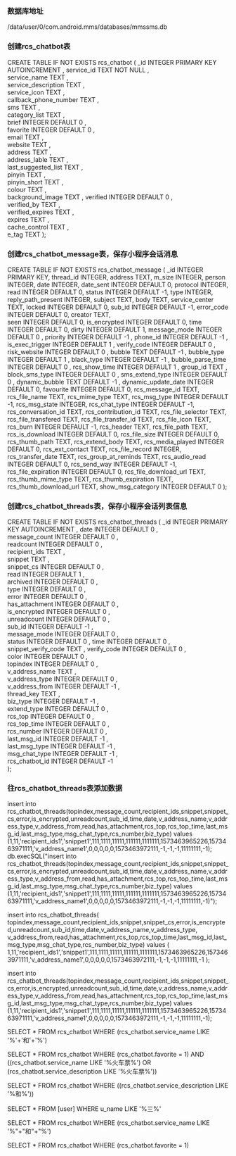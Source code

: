 ### 数据库地址
/data/user/0/com.android.mms/databases/mmssms.db

### 创建rcs_chatbot表
CREATE TABLE IF NOT EXISTS rcs_chatbot (
    _id INTEGER PRIMARY KEY AUTOINCREMENT ,
    service_id TEXT NOT NULL ,  
    service_name TEXT ,    
    service_description TEXT ,   
    service_icon TEXT ,   
    callback_phone_number TEXT ,   
    sms TEXT ,   
    category_list TEXT ,   
    brief INTEGER DEFAULT 0 ,   
    favorite INTEGER DEFAULT 0 ,   
    email TEXT ,   
    website TEXT ,   
    address TEXT ,   
    address_lable TEXT ,   
    last_suggested_list TEXT ,   
    pinyin TEXT ,   
    pinyin_short TEXT ,   
    colour TEXT ,   
    background_image TEXT , 
    verified INTEGER DEFAULT 0 ,    
    verified_by TEXT ,    
    verified_expires TEXT ,    
    expires TEXT ,    
    cache_control TEXT ,    
    e_tag TEXT
    );

### 创建rcs_chatbot_message表，保存小程序会话消息
CREATE TABLE IF NOT EXISTS rcs_chatbot_message (
    _id INTEGER PRIMARY KEY,
    thread_id INTEGER,
    address TEXT,
    m_size INTEGER,
    person INTEGER,
    date INTEGER,
    date_sent INTEGER DEFAULT 0,
    protocol INTEGER,
    read INTEGER DEFAULT 0,
    status INTEGER DEFAULT -1, 
    type INTEGER,
    reply_path_present INTEGER,
    subject TEXT,
    body TEXT,
    service_center TEXT,
    locked INTEGER DEFAULT 0,
    sub_id INTEGER DEFAULT -1, 
    error_code INTEGER DEFAULT 0,
    creator TEXT,  
    seen INTEGER DEFAULT 0,
    is_encrypted INTEGER DEFAULT 0,
    time INTEGER DEFAULT 0,
    dirty INTEGER DEFAULT 1,
    message_mode INTEGER DEFAULT 0 ,
    priority INTEGER DEFAULT -1 ,
    phone_id INTEGER DEFAULT -1 ,
    is_exec_trigger INTEGER DEFAULT 1 ,
    verify_code INTEGER DEFAULT 0 ,
    risk_website INTEGER DEFAULT 0 ,
    bubble TEXT DEFAULT -1 ,
    bubble_type INTEGER DEFAULT 1 ,
    black_type INTEGER DEFAULT -1 ,
    bubble_parse_time INTEGER DEFAULT 0 , 
    rcs_show_time INTEGER DEFAULT 1 ,
    group_id TEXT ,
    block_sms_type INTEGER DEFAULT 0 ,
    sms_extend_type INTEGER DEFAULT 0 ,
    dynamic_bubble TEXT DEFAULT -1 ,
    dynamic_update_date INTEGER DEFAULT 0,
    favourite INTEGER DEFAULT 0,
    rcs_message_id TEXT,
    rcs_file_name TEXT,
    rcs_mime_type TEXT,
    rcs_msg_type INTEGER DEFAULT -1,
    rcs_msg_state INTEGER,
    rcs_chat_type INTEGER DEFAULT -1,
    rcs_conversation_id TEXT,
    rcs_contribution_id TEXT,
    rcs_file_selector TEXT,
    rcs_file_transfered TEXT,
    rcs_file_transfer_id TEXT,
    rcs_file_icon TEXT,
    rcs_burn INTEGER DEFAULT -1,
    rcs_header TEXT,
    rcs_file_path TEXT,
    rcs_is_download INTEGER DEFAULT 0,
    rcs_file_size INTEGER DEFAULT 0,
    rcs_thumb_path TEXT,
    rcs_extend_body TEXT,
    rcs_media_played INTEGER DEFAULT 0,
    rcs_ext_contact TEXT,
    rcs_file_record INTEGER,
    rcs_transfer_date TEXT,
    rcs_group_at_reminds TEXT,
    rcs_audio_read INTEGER DEFAULT 0,
    rcs_send_way INTEGER DEFAULT -1,
    rcs_file_expiration INTEGER DEFAULT 0,
    rcs_file_download_url TEXT,
    rcs_thumb_mime_type TEXT,
    rcs_thumb_expiration TEXT,
    rcs_thumb_download_url TEXT,
    show_msg_category INTEGER DEFAULT 0 
    );

### 创建rcs_chatbot_threads表，保存小程序会话列表信息
CREATE TABLE IF NOT EXISTS rcs_chatbot_threads (
    _id INTEGER PRIMARY KEY AUTOINCREMENT ,
    date INTEGER DEFAULT 0 ,  
    message_count INTEGER DEFAULT 0 ,    
    readcount INTEGER DEFAULT 0 ,    
    recipient_ids TEXT ,      
    snippet TEXT ,     
    snippet_cs INTEGER DEFAULT 0 ,    
    read INTEGER DEFAULT 1 ,    
    archived INTEGER DEFAULT 0 ,    
    type INTEGER DEFAULT 0 ,      
    error INTEGER DEFAULT 0 ,   
    has_attachment INTEGER DEFAULT 0 ,   
    is_encrypted INTEGER DEFAULT 0 ,   
    unreadcount INTEGER DEFAULT 0 ,   
    sub_id INTEGER DEFAULT -1 ,   
    message_mode INTEGER DEFAULT 0 ,   
    status INTEGER DEFAULT 0 , 
    time INTEGER DEFAULT 0 ,     
    snippet_verify_code TEXT , 
    verify_code INTEGER DEFAULT 0 ,   
    color INTEGER DEFAULT 0 ,   
    topindex INTEGER DEFAULT 0 ,     
    v_address_name TEXT ,      
    v_address_type INTEGER DEFAULT 0 ,   
    v_address_from INTEGER DEFAULT -1 ,     
    thread_key TEXT ,    
    biz_type INTEGER DEFAULT -1 ,   
    extend_type INTEGER DEFAULT 0 ,  
    rcs_top INTEGER DEFAULT 0 ,  
    rcs_top_time INTEGER DEFAULT 0 ,  
    rcs_number INTEGER DEFAULT 0 ,  
    last_msg_id INTEGER DEFAULT -1 ,  
    last_msg_type INTEGER DEFAULT -1 ,    
    msg_chat_type INTEGER DEFAULT -1 ,    
    rcs_chatbot_id INTEGER DEFAULT -1  
    );

### 往rcs_chatbot_threads表添加数据
insert into rcs_chatbot_threads(topindex,message_count,recipient_ids,snippet,snippet_cs,error,is_encrypted,unreadcount,sub_id,time,date,v_address_name,v_address_type,v_address_from,read,has_attachment,rcs_top,rcs_top_time,last_msg_id,last_msg_type,msg_chat_type,rcs_number,biz_type) values (1,11,'recipient_ids1','snippet1',111,1111,11111,111111,1111111,1573463965226,1573463971111,'v_address_name1',0,0,0,0,0,1573463972111,-1,-1,-1,11111111,-1);	
db.execSQL("insert into rcs_chatbot_threads(topindex,message_count,recipient_ids,snippet,snippet_cs,error,is_encrypted,unreadcount,sub_id,time,date,v_address_name,v_address_type,v_address_from,read,has_attachment,rcs_top,rcs_top_time,last_msg_id,last_msg_type,msg_chat_type,rcs_number,biz_type) values (1,11,'recipient_ids1','snippet1',111,1111,11111,111111,1111111,1573463965226,1573463971111,'v_address_name1',0,0,0,0,0,1573463972111,-1,-1,-1,11111111,-1)");

insert into rcs_chatbot_threads(
topindex,message_count,recipient_ids,snippet,snippet_cs,error,is_encrypted,unreadcount,sub_id,time,date,v_address_name,v_address_type,
v_address_from,read,has_attachment,rcs_top,rcs_top_time,last_msg_id,last_msg_type,msg_chat_type,rcs_number,biz_type) 
values (
1,11,'recipient_ids1','snippet1',111,1111,11111,111111,1111111,1573463965226,1573463971111,'v_address_name1',0,0,0,0,0,1573463972111,-1,-1,-1,11111111,-1
);


insert into rcs_chatbot_threads(topindex,message_count,recipient_ids,snippet,snippet_cs,error,is_encrypted,unreadcount,sub_id,time,date,v_address_name,v_address_type,v_address_from,read,has_attachment,rcs_top,rcs_top_time,last_msg_id,last_msg_type,msg_chat_type,rcs_number,biz_type) values (1,11,'recipient_ids1','snippet1',111,1111,11111,111111,1111111,1573463965226,1573463971111,'v_address_name1',0,0,0,0,0,1573463972111,-1,-1,-1,11111111,-1);	


SELECT * FROM rcs_chatbot WHERE (rcs_chatbot.service_name LIKE '%'+'和'+'%')

SELECT * FROM rcs_chatbot WHERE (rcs_chatbot.favorite = 1) AND ((rcs_chatbot.service_name LIKE '%火车票%') OR (rcs_chatbot.service_description LIKE '%火车票%'))

SELECT * FROM rcs_chatbot WHERE ((rcs_chatbot.service_description LIKE '%和%'))

SELECT * FROM [user] WHERE u_name LIKE '%三%'


SELECT * FROM rcs_chatbot WHERE (rcs_chatbot.service_name LIKE '%"+"和"+"%')

SELECT * FROM rcs_chatbot WHERE (rcs_chatbot.favorite = 1)




























